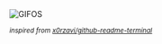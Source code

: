 <div align="justify">
<picture>
    <source media="(prefers-color-scheme: dark)" srcset="https://i.ibb.co/gFQbmkJ2/output-gif.gif">
    <source media="(prefers-color-scheme: light)" srcset="https://i.ibb.co/gFQbmkJ2/output-gif.gif">
    <img alt="GIFOS" src="https://i.ibb.co/gFQbmkJ2/output-gif.gif">
</picture>

<sub><i>inspired from [x0rzavi/github-readme-terminal](https://github.com/x0rzavi/github-readme-terminal)</i></sub>

</div>

<!-- Image deletion URL: https://ibb.co/S7HD5FBj/0553177164911b950dabfdb9a0bed36f -->